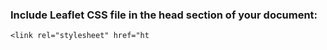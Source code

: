 ### Include Leaflet CSS file in the head section of your document:

    <link rel="stylesheet" href="ht